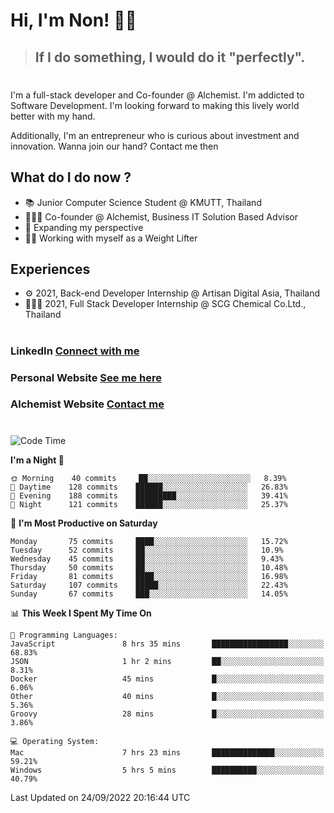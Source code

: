 # Hi, I'm Non! 🖐🏻

> ## If I do something, I would do it "perfectly".

#

I'm a full-stack developer and Co-founder @ Alchemist. I'm addicted to Software Development. I'm looking forward to making this lively world better with my hand.

Additionally, I'm an entrepreneur who is curious about investment and innovation. Wanna join our hand? Contact me then

## What do I do now ?

- 📚 Junior Computer Science Student @ KMUTT, Thailand
- 🧑🏻‍💻 Co-founder @ Alchemist, Business IT Solution Based Advisor
- 🌈 Expanding my perspective
- 🏋🏻 Working with myself as a Weight Lifter

## Experiences

- ⚙️ 2021, Back-end Developer Internship @ Artisan Digital Asia, Thailand
- 🧑🏻‍💻 2021, Full Stack Developer Internship @ SCG Chemical Co.Ltd., Thailand

#

### LinkedIn [Connect with me](https://www.linkedin.com/in/non-nontra/)

### Personal Website [See me here](https://nonnontra.com/)

### Alchemist Website [Contact me](https://alchemist-softwarehouse.co/)

#

<!--START_SECTION:waka-->
![Code Time](http://img.shields.io/badge/Code%20Time-2%2C035%20hrs%2040%20mins-blue)

**I'm a Night 🦉** 

```text
🌞 Morning    40 commits     ██░░░░░░░░░░░░░░░░░░░░░░░   8.39% 
🌆 Daytime    128 commits    ██████░░░░░░░░░░░░░░░░░░░   26.83% 
🌃 Evening    188 commits    █████████░░░░░░░░░░░░░░░░   39.41% 
🌙 Night      121 commits    ██████░░░░░░░░░░░░░░░░░░░   25.37%

```
📅 **I'm Most Productive on Saturday** 

```text
Monday       75 commits     ████░░░░░░░░░░░░░░░░░░░░░   15.72% 
Tuesday      52 commits     ██░░░░░░░░░░░░░░░░░░░░░░░   10.9% 
Wednesday    45 commits     ██░░░░░░░░░░░░░░░░░░░░░░░   9.43% 
Thursday     50 commits     ██░░░░░░░░░░░░░░░░░░░░░░░   10.48% 
Friday       81 commits     ████░░░░░░░░░░░░░░░░░░░░░   16.98% 
Saturday     107 commits    █████░░░░░░░░░░░░░░░░░░░░   22.43% 
Sunday       67 commits     ███░░░░░░░░░░░░░░░░░░░░░░   14.05%

```


📊 **This Week I Spent My Time On** 

```text
💬 Programming Languages: 
JavaScript               8 hrs 35 mins       █████████████████░░░░░░░░   68.83% 
JSON                     1 hr 2 mins         ██░░░░░░░░░░░░░░░░░░░░░░░   8.31% 
Docker                   45 mins             █░░░░░░░░░░░░░░░░░░░░░░░░   6.06% 
Other                    40 mins             █░░░░░░░░░░░░░░░░░░░░░░░░   5.36% 
Groovy                   28 mins             █░░░░░░░░░░░░░░░░░░░░░░░░   3.86%

💻 Operating System: 
Mac                      7 hrs 23 mins       ██████████████░░░░░░░░░░░   59.21% 
Windows                  5 hrs 5 mins        ██████████░░░░░░░░░░░░░░░   40.79%

```


 Last Updated on 24/09/2022 20:16:44 UTC
<!--END_SECTION:waka-->
